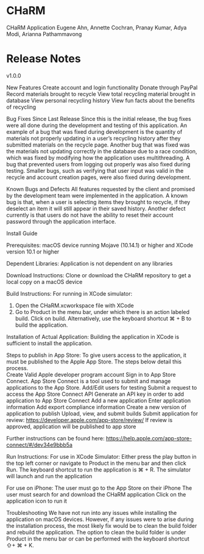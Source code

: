 # CHaRM
CHaRM Application
Eugene Ahn, Annette Cochran, Pranay Kumar, Adya Modi, Arianna Pathammavong


# Release Notes

v1.0.0

New Features
Create account and login functionality
Donate through PayPal
Record materials brought to recycle
View total recycling material brought in database
View personal recycling history
View fun facts about the benefits of recycling

Bug Fixes Since Last Release
Since this is the initial release, the bug fixes were all done during the development and testing of this application. An example of a bug that was fixed during development is the quantity of materials not properly updating in a user’s recycling history after they submitted materials on the recycle page. Another bug that was fixed was the materials not updating correctly in the database due to a race condition, which was fixed by modifying how the application uses multithreading. A bug that prevented users from logging out properly was also fixed during testing. Smaller bugs, such as verifying that user input was valid in the recycle and account creation pages, were also fixed during development.

Known Bugs and Defects
All features requested by the client and promised by the development team were implemented in the application. A known bug is that, when a user is selecting items they brought to recycle, if they deselect an item it will still appear in their saved history. Another defect currently is that users do not have the ability to reset their account password through the application interface. 

Install Guide

Prerequisites: macOS device running Mojave (10.14.1) or higher and XCode version 10.1 or higher

Dependent Libraries: Application is not dependent on any libraries
 
Download Instructions:
Clone or download the CHaRM repository to get a local copy on a macOS device

Build Instructions:
For running in XCode simulator:
1. Open the CHaRM.xcworkspace file with XCode
2. Go to Product in the menu bar, under which there is an action labeled build. Click on build. Alternatively, use the keyboard shortcut ⌘ + B to build the application.

Installation of Actual Application:
Building the application in XCode is sufficient to install the application. 

Steps to publish in App Store:
To give users access to the application, it must be published to the Apple App Store. The steps below detail this process.   
Create Valid Apple developer program account
Sign in to App Store Connect. App Store Connect is a tool used to submit and manage applications to the App Store. 
Add/Edit users for testing
Submit a request to access the App Store Connect API
Generate an API key in order to add application to App Store Connect
Add a new application
Enter application information
Add export compliance information
Create a new version of application to publish
Upload, view, and submit builds
Submit application for review: https://developer.apple.com/app-store/review/
If review is approved, application will be published to app store

Further instructions can be found here: https://help.apple.com/app-store-connect/#/dev34e9bbb5a

Run Instructions:
For use in XCode Simulator:
Either press the play button in the top left corner or navigate to Product in the menu bar and then click Run. The keyboard shortcut to run the application is ⌘ + R. 
The simulator will launch and run the application

For use on iPhone:
The user must go to the App Store on their iPhone
The user must search for and download the CHaRM application
Click on the application icon to run it

Troubleshooting
We have not run into any issues while installing the application on macOS devices. However, if any issues were to arise during the installation process, the most likely fix would be to clean the build folder and rebuild the application. The option to clean the build folder is under Product in the menu bar or can be performed with the keyboard shortcut ⇧+ ⌘ + K.
